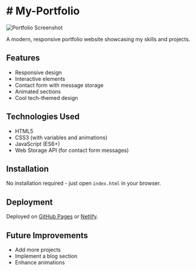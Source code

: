 # # My-Portfolio

![Portfolio Screenshot](./screenshot.png)

A modern, responsive portfolio website showcasing my skills and projects.

## Features

- Responsive design
- Interactive elements
- Contact form with message storage
- Animated sections
- Cool tech-themed design

## Technologies Used

- HTML5
- CSS3 (with variables and animations)
- JavaScript (ES6+)
- Web Storage API (for contact form messages)

## Installation

No installation required - just open `index.html` in your browser.

## Deployment

Deployed on [GitHub Pages](https://yourusername.github.io/your-repo) or [Netlify](https://your-site.netlify.app).

## Future Improvements

- Add more projects
- Implement a blog section
- Enhance animations